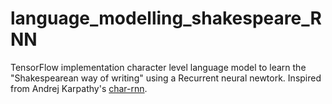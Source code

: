 # language_modelling_shakespeare_RNN

TensorFlow implementation character level language model to learn the "Shakespearean way of writing" using a Recurrent neural newtork. 
Inspired from Andrej Karpathy's [char-rnn](https://github.com/karpathy/char-rnn).
